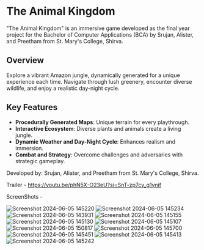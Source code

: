 # The Animal Kingdom

"The Animal Kingdom" is an immersive game developed as the final year project for the Bachelor of Computer Applications (BCA) by Srujan, Alister, and Preetham from St. Mary's College, Shirva.

## Overview

Explore a vibrant Amazon jungle, dynamically generated for a unique experience each time. Navigate through lush greenery, encounter diverse wildlife, and enjoy a realistic day-night cycle.

## Key Features

- **Procedurally Generated Maps**: Unique terrain for every playthrough.
- **Interactive Ecosystem**: Diverse plants and animals create a living jungle.
- **Dynamic Weather and Day-Night Cycle**: Enhances realism and immersion.
- **Combat and Strategy**: Overcome challenges and adversaries with strategic gameplay.

Developed by: Srujan, Aliater, and Preetham from St. Mary's College, Shirva.

Trailer - https://youtu.be/phN5X-O23eU?si=SnT-zp7cy_g1ynif

ScreenShots - 

![Screenshot 2024-06-05 145220](https://github.com/sen10games/Animal-Kingdom/assets/153161281/17bf799b-554e-4403-b56a-e86c95c5161d)
 ![Screenshot 2024-06-05 145234](https://github.com/sen10games/Animal-Kingdom/assets/153161281/181f2800-16e1-44c6-a913-8f2fca840574)
![Screenshot 2024-06-05 143931](https://github.com/sen10games/Animal-Kingdom/assets/153161281/02faa242-d8c8-4a85-bc69-f4b032a0e1fd)
![Screenshot 2024-06-05 145155](https://github.com/sen10games/Animal-Kingdom/assets/153161281/c6f19086-fe0e-4277-87b3-4849d93b839f)
![Screenshot 2024-06-05 145130](https://github.com/sen10games/Animal-Kingdom/assets/153161281/dd41ed3e-651f-4643-8b1a-ccde9071e014)
![Screenshot 2024-06-05 145107](https://github.com/sen10games/Animal-Kingdom/assets/153161281/43dd4bf8-b83b-4e3e-8278-3a6994175de1)
![Screenshot 2024-06-05 150817](https://github.com/sen10games/Animal-Kingdom/assets/153161281/ff580a17-a5a0-424a-8728-c002a23bf33d)
![Screenshot 2024-06-05 145700](https://github.com/sen10games/Animal-Kingdom/assets/153161281/39741862-8c95-4fc8-b4c6-a7ee55da762c)
![Screenshot 2024-06-05 145451](https://github.com/sen10games/Animal-Kingdom/assets/153161281/51a396ca-b8fa-4152-afe0-9b47cc7ccbd4)
![Screenshot 2024-06-05 145413](https://github.com/sen10games/Animal-Kingdom/assets/153161281/c842403a-f85c-4ad8-9bc1-6db4674039b2)
![Screenshot 2024-06-05 145242](https://github.com/sen10games/Animal-Kingdom/assets/153161281/d91cdda8-4103-4dea-a56d-9a6d3cef25a1)
